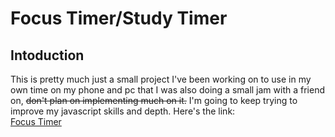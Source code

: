 # Focus Timer/Study Timer  
## Intoduction  
This is pretty much just a small project I've been working on to use in my own time on my phone and pc that I was also doing a small jam with a friend on, ~~don't plan on implementing much on it.~~ I'm going to keep trying to improve my javascript skills and depth. Here's the link:  
<a href = 'https://lincoln-murray.github.io/focus_timer/'>Focus Timer</a>
